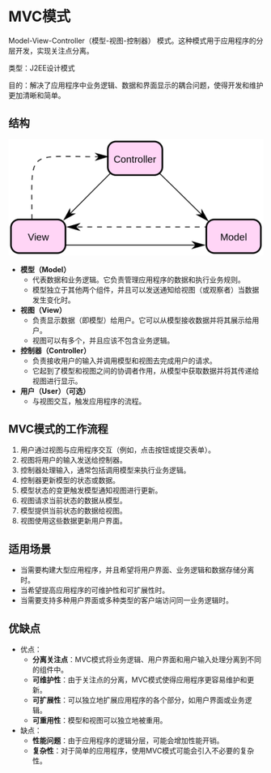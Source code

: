 # MVC模式

Model-View-Controller（模型-视图-控制器） 模式。这种模式用于应用程序的分层开发，实现关注点分离。

类型：J2EE设计模式

目的：解决了应用程序中业务逻辑、数据和界面显示的耦合问题，使得开发和维护更加清晰和简单。

## 结构

![mvc](../images/MVC%E7%BB%93%E6%9E%84.png)

- **模型（Model）**
  - 代表数据和业务逻辑。它负责管理应用程序的数据和执行业务规则。
  - 模型独立于其他两个组件，并且可以发送通知给视图（或观察者）当数据发生变化时。
- **视图（View）**
  - 负责显示数据（即模型）给用户。它可以从模型接收数据并将其展示给用户。
  - 视图可以有多个，并且应该不包含业务逻辑。
- **控制器（Controller）**
  - 负责接收用户的输入并调用模型和视图去完成用户的请求。
  - 它起到了模型和视图之间的协调者作用，从模型中获取数据并将其传递给视图进行显示。
- **用户（User）（可选）**
  - 与视图交互，触发应用程序的流程。

## MVC模式的工作流程

1. 用户通过视图与应用程序交互（例如，点击按钮或提交表单）。
2. 视图将用户的输入发送给控制器。
3. 控制器处理输入，通常包括调用模型来执行业务逻辑。
4. 控制器更新模型的状态或数据。
5. 模型状态的变更触发模型通知视图进行更新。
6. 视图请求当前状态的数据从模型。
7. 模型提供当前状态的数据给视图。
8. 视图使用这些数据更新用户界面。

## 适用场景

- 当需要构建大型应用程序，并且希望将用户界面、业务逻辑和数据存储分离时。
- 当希望提高应用程序的可维护性和可扩展性时。
- 当需要支持多种用户界面或多种类型的客户端访问同一业务逻辑时。

## 优缺点

- 优点：
  - **分离关注点**：MVC模式将业务逻辑、用户界面和用户输入处理分离到不同的组件中。
  - **可维护性**：由于关注点的分离，MVC模式使得应用程序更容易维护和更新。
  - **可扩展性**：可以独立地扩展应用程序的各个部分，如用户界面或业务逻辑。
  - **可重用性**：模型和视图可以独立地被重用。
- 缺点：
  - **性能问题**：由于应用程序的逻辑分层，可能会增加性能开销。
  - **复杂性**：对于简单的应用程序，使用MVC模式可能会引入不必要的复杂性。
